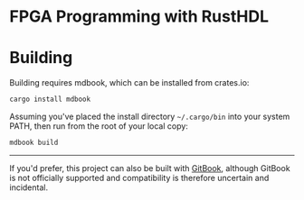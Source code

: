 # FPGA Programming with RustHDL

# Building

Building requires mdbook, which can be installed from crates.io:

```sh
cargo install mdbook
```

Assuming you've placed the install directory `~/.cargo/bin` into your system PATH, then run from the root of your local copy:

```sh
mdbook build
```

---

If you'd prefer, this project can also be built with
[GitBook](https://github.com/GitbookIO/gitbook), although GitBook
is not officially supported and compatibility is therefore
uncertain and incidental.
